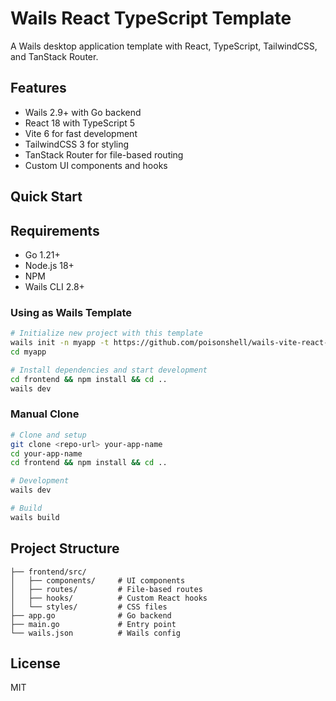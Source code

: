 # Wails React TypeScript Template

A Wails desktop application template with React, TypeScript, TailwindCSS, and TanStack Router.

## Features

- Wails 2.9+ with Go backend
- React 18 with TypeScript 5
- Vite 6 for fast development
- TailwindCSS 3 for styling
- TanStack Router for file-based routing
- Custom UI components and hooks

## Quick Start

## Requirements

- Go 1.21+
- Node.js 18+
- NPM
- Wails CLI 2.8+


### Using as Wails Template
```bash
# Initialize new project with this template
wails init -n myapp -t https://github.com/poisonshell/wails-vite-react-ts
cd myapp

# Install dependencies and start development
cd frontend && npm install && cd ..
wails dev
```

### Manual Clone
```bash
# Clone and setup
git clone <repo-url> your-app-name
cd your-app-name
cd frontend && npm install && cd ..

# Development
wails dev

# Build
wails build
```

## Project Structure

```
├── frontend/src/
│   ├── components/     # UI components
│   ├── routes/         # File-based routes
│   ├── hooks/          # Custom React hooks
│   └── styles/         # CSS files
├── app.go              # Go backend
├── main.go             # Entry point
└── wails.json          # Wails config
```

## License

MIT
